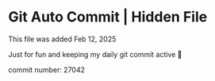 # Git Auto Commit | Hidden File

This file was added Feb 12, 2025

Just for fun and keeping my daily git commit active 🤪

commit number: 27042
